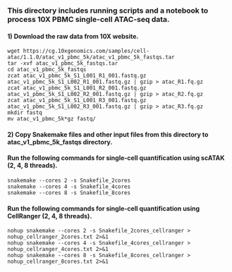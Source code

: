 ### This directory includes running scripts and a notebook to process 10X PBMC single-cell ATAC-seq data.
####
#### 1) Download the raw data from 10X website.
```
wget https://cg.10xgenomics.com/samples/cell-atac/1.1.0/atac_v1_pbmc_5k/atac_v1_pbmc_5k_fastqs.tar
tar -xvf atac_v1_pbmc_5k_fastqs.tar
cd atac_v1_pbmc_5k_fastqs
zcat atac_v1_pbmc_5k_S1_L001_R1_001.fastq.gz atac_v1_pbmc_5k_S1_L002_R1_001.fastq.gz | gzip > atac_R1.fq.gz
zcat atac_v1_pbmc_5k_S1_L001_R2_001.fastq.gz atac_v1_pbmc_5k_S1_L002_R2_001.fastq.gz | gzip > atac_R2.fq.gz
zcat atac_v1_pbmc_5k_S1_L001_R3_001.fastq.gz atac_v1_pbmc_5k_S1_L002_R3_001.fastq.gz | gzip > atac_R3.fq.gz
mkdir fastq
mv atac_v1_pbmc_5k*gz fastq/
```

#### 2) Copy Snakemake files and other input files from this directory to atac_v1_pbmc_5k_fastqs directory. 
####    Run the following commands for single-cell quantification using scATAK (2, 4, 8 threads).
```
snakemake --cores 2 -s Snakefile_2cores
snakemake --cores 4 -s Snakefile_4cores
snakemake --cores 8 -s Snakefile_8cores
```
####    Run the following commands for single-cell quantification using CellRanger (2, 4, 8 threads).
```
nohup snakemake --cores 2 -s Snakefile_2cores_cellranger > nohup_cellranger_2cores.txt 2>&1
nohup snakemake --cores 4 -s Snakefile_4cores_cellranger > nohup_cellranger_4cores.txt 2>&1
nohup snakemake --cores 8 -s Snakefile_8cores_cellranger > nohup_cellranger_8cores.txt 2>&1
```
